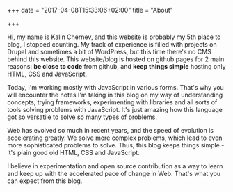 +++
date = "2017-04-08T15:33:06+02:00"
title = "About"

+++

Hi, my name is Kalin Chernev, and this website is probably my 5th place to blog, I stopped counting.
My track of experience is filled with projects on Drupal and sometimes a bit of WordPress,
but this time there's no CMS behind this website. This website/blog is hosted on github pages for 2 main reasons: __be close to code__ from github, and __keep things simple__ hosting only HTML, CSS and JavaScript.

Today, I'm working mostly with JavaScript in various forms. That's why you will encounter the notes I'm taking
in this blog on my way of understanding concepts, trying frameworks, experimenting with libraries
and all sorts of tools solving problems with JavaScript. It's just amazing how this language got so
versatile to solve so many types of problems.

Web has evolved so much in recent years, and the speed of evolution is accelerating greatly.
We solve more complex problems, which lead to even more sophisticated problems to solve.
Thus, this blog keeps things simple - it's plain good old HTML, CSS and JavaScript.

I believe in experimentation and open source contribution as a way to learn and keep up
with the accelerated pace of change in Web. That's what you can expect from this blog.

